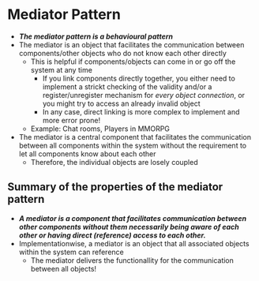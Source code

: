 # Mediator Pattern
+ ***The mediator pattern is a behavioural pattern***
+ The mediator is an object that facilitates the communication between components/other objects who do not know each other directly
	- This is helpful if components/objects can come in or go off the system at any time
		* If you link components directly together, you either need to implement a strickt checking of the validity and/or a register/unregister mechanism for *every object connection*, or you might try to access an already invalid object
		* In any case, direct linking is more complex to implement and more error prone!
	- Example: Chat rooms, Players in MMORPG
+ The mediator is a central component that facilitates the communication between all components within the system without the requirement to let all components know about each other
	- Therefore, the individual objects are losely coupled

## Summary of the properties of the mediator pattern
+ ***A mediator is a component that facilitates communication between other components without them necessarily being aware of each other or having direct (reference) access to each other.***
+ Implementationwise, a mediator is an object that all associated objects within the system can reference
	- The mediator delivers the functionallity for the communication between all objects!